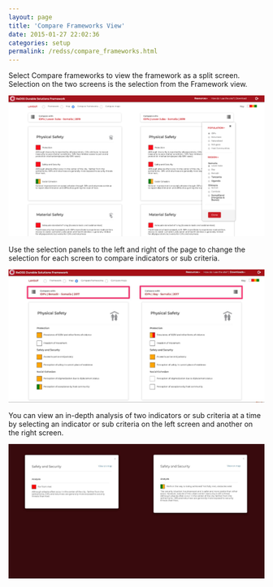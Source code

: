 ```yaml
---
layout: page
title: 'Compare Frameworks View'
date: 2015-01-27 22:02:36
categories: setup
permalink: /redss/compare_frameworks.html
---
```


Select Compare frameworks to view the framework as a split screen. Selection on the two screens is the selection from the Framework view.

![image](/assets/images/image11.png)

Use the selection panels to the left and right of the page to change the selection for each screen to compare indicators or sub criteria.

![image](/assets/images/image13.jpg)

You can view an in-depth analysis of two indicators or sub criteria at a time by selecting an indicator or sub criteria on the left screen and another on the right screen.

![image](/assets/images/image12.jpg)

